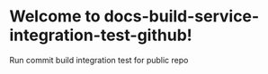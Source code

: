 # Welcome to docs-build-service-integration-test-github!

Run commit build integration test for public repo
